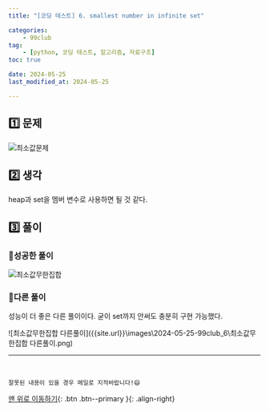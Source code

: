 ```yaml
---
title: "[코딩 테스트] 6. smallest number in infinite set"

categories: 
    - 99club
tag: 
    - [python, 코딩 테스트, 알고리즘, 자료구조]
toc: true

date: 2024-05-25
last_modified_at: 2024-05-25

---
```


## 1️⃣ 문제

![최소값문제]({{site.url}}\images\2024-05-25-99club_6\최소값문제.png)

## 2️⃣ 생각

heap과 set을 멤버 변수로 사용하면 될 것 같다.



## 3️⃣ 풀이

### 🔸성공한 풀이

![최소값무한집합]({{site.url}}\images\2024-05-25-99club_6\최소값무한집합.png)



### 🔸다른 풀이

성능이 더 좋은 다른 풀이이다. 굳이 set까지 안써도 충분히 구현 가능했다.

![최소값무한집합 다른풀이]({{site.url}}\images\2024-05-25-99club_6\최소값무한집합 다른풀이.png)




***

<br>

    잘못된 내용이 있을 경우 메일로 지적바랍니다!😄

[맨 위로 이동하기](#){: .btn .btn--primary }{: .align-right}